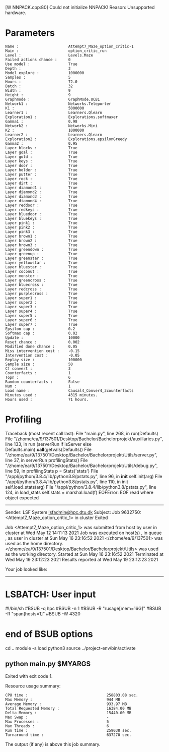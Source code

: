 [W NNPACK.cpp:80] Could not initialize NNPACK! Reason: Unsupported hardware.

# Parameters

    Name :                      Attempt7_Maze_option_critic-1
    Main :                      option_critic_run
    Level :                     Levels.Maze
    Failed actions chance :     0
    Use model :                 True
    Depth :                     3
    Model explore :             1000000
    Samples :                   5
    Hours :                     72.0
    Batch :                     32
    Width :                     9
    Height :                    9
    Graphmode :                 GraphMode.UCB1
    Network1 :                  Networks.Teleporter
    K1 :                        5000000
    Learner1 :                  Learners.Qlearn
    Exploration1 :              Explorations.softmaxer
    Gamma1 :                    0.98
    Network2 :                  Networks.Mini
    K2 :                        1000000
    Learner2 :                  Learners.Qlearn
    Exploration2 :              Explorations.epsilonGreedy
    Gamma2 :                    0.95
    Layer blocks :              True
    Layer goal :                True
    Layer gold :                True
    Layer keys :                True
    Layer door :                True
    Layer holder :              True
    Layer putter :              True
    Layer rock :                True
    Layer dirt :                True
    Layer diamond1 :            True
    Layer diamond2 :            True
    Layer diamond3 :            True
    Layer diamond4 :            True
    Layer reddoor :             True
    Layer redkeys :             True
    Layer bluedoor :            True
    Layer bluekeys :            True
    Layer pink1 :               True
    Layer pink2 :               True
    Layer pink3 :               True
    Layer brown1 :              True
    Layer brown2 :              True
    Layer brown3 :              True
    Layer greendown :           True
    Layer greenup :             True
    Layer greenstar :           True
    Layer yellowstar :          True
    Layer bluestar :            True
    Layer coconut :             True
    Layer monster :             True
    Layer greencross :          True
    Layer bluecross :           True
    Layer redcross :            True
    Layer purplecross :         True
    Layer super1 :              True
    Layer super2 :              True
    Layer super3 :              True
    Layer super4 :              True
    Layer super5 :              True
    Layer super6 :              True
    Layer super7 :              True
    Epsilon cap :               0.2
    Softmax cap :               0.02
    Update :                    10000
    Reset chance :              0.002
    Modified done chance :      0.05
    Miss intervention cost :    -0.15
    Intervention cost :         -0.05
    Replay size :               100000
    Sample size :               50
    Cf convert :                3
    Counterfacts :              1
    Topn :                      6
    Random counterfacts :       False
    Num :                       1
    Load name :                 Causal4_Conver4_3counterfacts
    Minutes used :              4315 minutes.
    Hours used :                71 hours.

# Profiling

Traceback (most recent call last):
  File "main.py", line 268, in <module>
    run(Defaults)
  File "/zhome/ea/9/137501/Desktop/Bachelor/Bachelorprojekt/auxillaries.py", line 133, in run
    (serverRun if isServer else Defaults.main).__call__(getvals(Defaults))
  File "/zhome/ea/9/137501/Desktop/Bachelor/Bachelorprojekt/Utils/server.py", line 37, in serverRun
    profilingStats()
  File "/zhome/ea/9/137501/Desktop/Bachelor/Bachelorprojekt/Utils/debug.py", line 59, in profilingStats
    p = Stats('stats')
  File "/appl/python/3.8.4/lib/python3.8/pstats.py", line 96, in __init__
    self.init(arg)
  File "/appl/python/3.8.4/lib/python3.8/pstats.py", line 110, in init
    self.load_stats(arg)
  File "/appl/python/3.8.4/lib/python3.8/pstats.py", line 124, in load_stats
    self.stats = marshal.load(f)
EOFError: EOF read where object expected

------------------------------------------------------------
Sender: LSF System <lsfadmin@hpc.dtu.dk>
Subject: Job 9632750: <Attempt7_Maze_option_critic_1> in cluster <dcc> Exited

Job <Attempt7_Maze_option_critic_1> was submitted from host <gbarlogin1> by user <s183914> in cluster <dcc> at Wed May 12 14:11:13 2021
Job was executed on host(s) <n-62-23-26>, in queue <hpc>, as user <s183914> in cluster <dcc> at Sun May 16 23:16:52 2021
</zhome/ea/9/137501> was used as the home directory.
</zhome/ea/9/137501/Desktop/Bachelor/Bachelorprojekt/Utils> was used as the working directory.
Started at Sun May 16 23:16:52 2021
Terminated at Wed May 19 23:12:23 2021
Results reported at Wed May 19 23:12:23 2021

Your job looked like:

------------------------------------------------------------
# LSBATCH: User input
#!/bin/sh
#BSUB -q hpc
#BSUB -n 1
#BSUB -R "rusage[mem=16G]"
#BSUB -R "span[hosts=1]"
#BSUB -W 4320
# end of BSUB options
cd ..
module -s load python3
source ../project-env/bin/activate

python main.py $MYARGS
------------------------------------------------------------

Exited with exit code 1.

Resource usage summary:

    CPU time :                                   258803.08 sec.
    Max Memory :                                 944 MB
    Average Memory :                             933.97 MB
    Total Requested Memory :                     16384.00 MB
    Delta Memory :                               15440.00 MB
    Max Swap :                                   -
    Max Processes :                              5
    Max Threads :                                6
    Run time :                                   259038 sec.
    Turnaround time :                            637270 sec.

The output (if any) is above this job summary.

